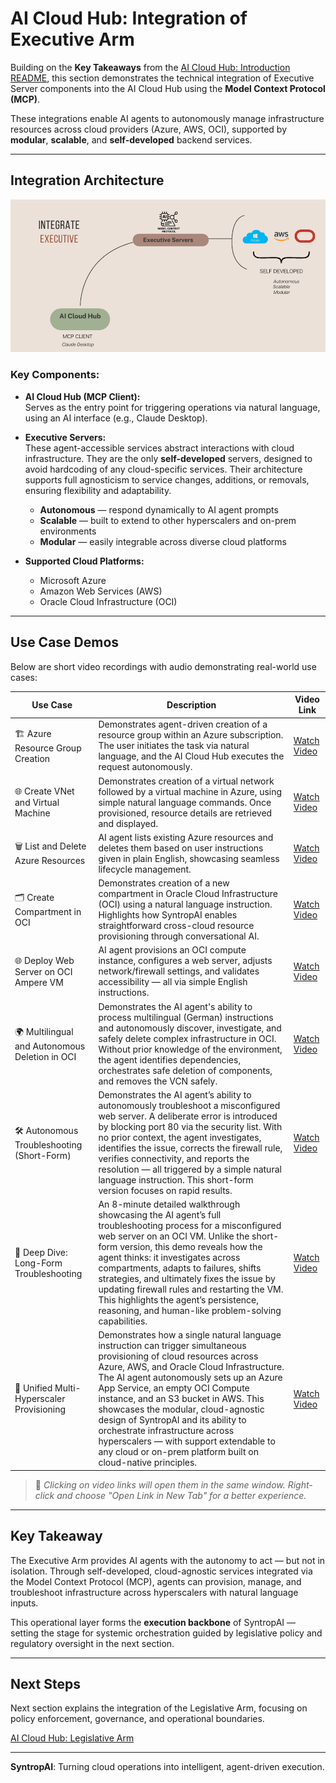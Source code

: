 # AI Cloud Hub: Integration of Executive Arm

Building on the **Key Takeaways** from the [AI Cloud Hub: Introduction README](02_01_ai-cloud-hub.md), this section demonstrates the technical integration of Executive Server components into the AI Cloud Hub using the **Model Context Protocol (MCP)**.

These integrations enable AI agents to autonomously manage infrastructure resources across cloud providers (Azure, AWS, OCI), supported by **modular**, **scalable**, and **self-developed** backend services.

---

## Integration Architecture

![Integration of Executive Arm](images/integrate-Executive.png)

### Key Components:

- **AI Cloud Hub (MCP Client):**  
  Serves as the entry point for triggering operations via natural language, using an AI interface (e.g., Claude Desktop).

- **Executive Servers:**  
  These agent-accessible services abstract interactions with cloud infrastructure. They are the only **self-developed** servers, designed to avoid hardcoding of any cloud-specific services. Their architecture supports full agnosticism to service changes, additions, or removals, ensuring flexibility and adaptability.
  
  - **Autonomous** — respond dynamically to AI agent prompts  
  - **Scalable** — built to extend to other hyperscalers and on-prem environments  
  - **Modular** — easily integrable across diverse cloud platforms

- **Supported Cloud Platforms:**  
  - Microsoft Azure   
  - Amazon Web Services (AWS) 
  - Oracle Cloud Infrastructure (OCI)

---

## Use Case Demos

Below are short video recordings with audio demonstrating real-world use cases:

| Use Case                                  | Description                                                                 | Video Link         |
|-------------------------------------------|-----------------------------------------------------------------------------|--------------------|
| 🏗️ Azure Resource Group Creation          | Demonstrates agent-driven creation of a resource group within an Azure subscription. The user initiates the task via natural language, and the AI Cloud Hub executes the request autonomously. | [Watch Video](https://drive.google.com/file/d/12ua6noHh8rYVkHb7xGqwCDBHUReAHJ5D/view?usp=sharing)     |
| 🌐 Create VNet and Virtual Machine         | Demonstrates creation of a virtual network followed by a virtual machine in Azure, using simple natural language commands. Once provisioned, resource details are retrieved and displayed. | [Watch Video](https://drive.google.com/file/d/1n5gIBzaK0q42P6aRAeVdic6_NbxIUG43/view?usp=sharing)   |
| 🗑️ List and Delete Azure Resources         | AI agent lists existing Azure resources and deletes them based on user instructions given in plain English, showcasing seamless lifecycle management. | [Watch Video](https://drive.google.com/file/d/1ryIqSVqv2SMAeVxzetuj-EtGsC_JNlt3/view?usp=sharing)   |
| 🗂️ Create Compartment in OCI               | Demonstrates creation of a new compartment in Oracle Cloud Infrastructure (OCI) using a natural language instruction. Highlights how SyntropAI enables straightforward cross-cloud resource provisioning through conversational AI. | [Watch Video](https://drive.google.com/file/d/1kZ9TnnF71poycsaT4cMXZguTXALcDJ-M/view?usp=sharing)   |
| 🌐 Deploy Web Server on OCI Ampere VM       | AI agent provisions an OCI compute instance, configures a web server, adjusts network/firewall settings, and validates accessibility — all via simple English instructions. | [Watch Video](https://drive.google.com/file/d/1P7oJOlXMAIbsfNe-IDbL8QGiNirJ2I3H/view?usp=sharing)   |
| 🌍 Multilingual and Autonomous Deletion in OCI | Demonstrates the AI agent's ability to process multilingual (German) instructions and autonomously discover, investigate, and safely delete complex infrastructure in OCI. Without prior knowledge of the environment, the agent identifies dependencies, orchestrates safe deletion of components, and removes the VCN safely. | [Watch Video](https://drive.google.com/file/d/17I6IBVk9E2vW9ym_oKAwo9yIxQ18HNYO/view?usp=sharing)   |
| 🛠️ Autonomous Troubleshooting (Short-Form) | Demonstrates the AI agent’s ability to autonomously troubleshoot a misconfigured web server. A deliberate error is introduced by blocking port 80 via the security list. With no prior context, the agent investigates, identifies the issue, corrects the firewall rule, verifies connectivity, and reports the resolution — all triggered by a simple natural language instruction. This short-form version focuses on rapid results. | [Watch Video](https://drive.google.com/file/d/1B2xrUxTr2RRIAsfbTYwKmz3HF07XEHhp/view?usp=sharing) |
| 🎥 Deep Dive: Long-Form Troubleshooting     | An 8-minute detailed walkthrough showcasing the AI agent’s full troubleshooting process for a misconfigured web server on an OCI VM. Unlike the short-form version, this demo reveals how the agent thinks: it investigates across compartments, adapts to failures, shifts strategies, and ultimately fixes the issue by updating firewall rules and restarting the VM. This highlights the agent’s persistence, reasoning, and human-like problem-solving capabilities. | [Watch Video](https://drive.google.com/file/d/12LZ3n1uvEsvMSC1etJkv9CbKTRmDG6gb/view?usp=sharing) |
| 🧠 Unified Multi-Hyperscaler Provisioning | Demonstrates how a single natural language instruction can trigger simultaneous provisioning of cloud resources across Azure, AWS, and Oracle Cloud Infrastructure. The AI agent autonomously sets up an Azure App Service, an empty OCI Compute instance, and an S3 bucket in AWS. This showcases the modular, cloud-agnostic design of SyntropAI and its ability to orchestrate infrastructure across hyperscalers — with support extendable to any cloud or on-prem platform built on cloud-native principles. | [Watch Video](https://drive.google.com/file/d/1R77pliLbpycXlCgYWZ6EEIuFfi0rWIke/view?usp=sharing)   |


> 🔗 *Clicking on video links will open them in the same window. Right-click and choose "Open Link in New Tab" for a better experience.*



---

## Key Takeaway

The Executive Arm provides AI agents with the autonomy to act — but not in isolation. Through self-developed, cloud-agnostic services integrated via the Model Context Protocol (MCP), agents can provision, manage, and troubleshoot infrastructure across hyperscalers with natural language inputs.

This operational layer forms the **execution backbone** of SyntropAI — setting the stage for systemic orchestration guided by legislative policy and regulatory oversight in the next section.

---

## Next Steps

Next section explains the integration of the Legislative Arm, focusing on policy enforcement, governance, and operational boundaries.

[AI Cloud Hub: Legislative Arm](03_01_ai-cloud-hub-legislative.md)

---

**SyntropAI**: Turning cloud operations into intelligent, agent-driven execution.

